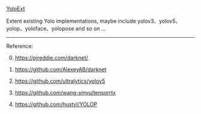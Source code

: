 [YoloExt](https://github.com/ausk/YoloExt/)

Extent existing Yolo implementations, maybe include yolov3、yolov5、yolop、yoloface、yolopose and so on ...


-----------------

Reference:

0. https://pjreddie.com/darknet/

1. https://github.com/AlexeyAB/darknet

2. https://github.com/ultralytics/yolov5

3. https://github.com/wang-xinyu/tensorrtx

4. https://github.com/hustvl/YOLOP
